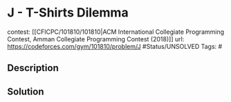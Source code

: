 # J - T-Shirts Dilemma

contest: [[CFICPC/101810/101810|ACM International Collegiate Programming Contest, Amman Collegiate Programming Contest (2018)]]
url: https://codeforces.com/gym/101810/problem/J
#Status/UNSOLVED
Tags: #

## Description

## Solution

